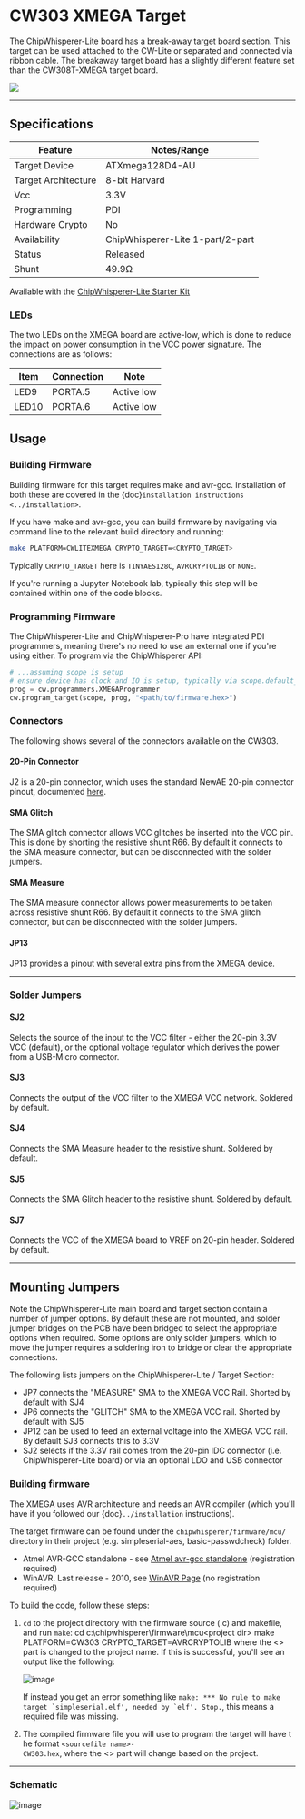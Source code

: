 # CW303 XMEGA Target

The ChipWhisperer-Lite board has a break-away target board section. This
target can be used attached to the CW-Lite or separated and connected
via ribbon cable. The breakaway target board has a slightly different
feature set than the CW308T-XMEGA target board.

![](Images/Cwlite-xmega.jpg)

--- 
## Specifications
| Feature | Notes/Range |
|--------|-----------|
| Target Device | ATXmega128D4-AU |
| Target Architecture | 8-bit Harvard |
| Vcc | 3.3V |
| Programming | PDI |
| Hardware Crypto | No |
| Availability | ChipWhisperer-Lite 1-part/2-part |
| Status | Released |
| Shunt | 49.9Ω |

Available with the [ChipWhisperer-Lite Starter Kit](../Starter%20Kits/ChipWhisperer-Lite.md)

### LEDs

The two LEDs on the XMEGA board are active-low, which is done to reduce
the impact on power consumption in the VCC power signature. The
connections are as follows:

| Item  | Connection | Note       |
| ----- | ---------- | ---------- |
| LED9  | PORTA.5    | Active low |
| LED10 | PORTA.6    | Active low |

## Usage

### Building Firmware

Building firmware for this target requires make and avr-gcc.
Installation of both these are covered in the {doc}`installation instructions <../installation>`.

If you have make and avr-gcc, you can build firmware by navigating via command line to the relevant
build directory and running:

```bash
make PLATFORM=CWLITEXMEGA CRYPTO_TARGET=<CRYPTO_TARGET>
```

Typically `CRYPTO_TARGET` here is `TINYAES128C`, `AVRCRYPTOLIB` or `NONE`.

If you're running a Jupyter Notebook lab, typically this step will be contained within one of the code blocks.

### Programming Firmware

The ChipWhisperer-Lite and ChipWhisperer-Pro have integrated PDI programmers, meaning there's no need to use an
external one if you're using either. To program via the ChipWhisperer API:

```python
# ...assuming scope is setup
# ensure device has clock and IO is setup, typically via scope.default_setup()
prog = cw.programmers.XMEGAProgrammer
cw.program_target(scope, prog, "<path/to/firmware.hex>")
```

### Connectors

The following shows several of the connectors available on the CW303.

#### 20-Pin Connector

J2 is a 20-pin connector, which uses the standard NewAE 20-pin
connector pinout, documented [here](../Capture/20-pin-connector.md).

#### SMA Glitch

The SMA glitch connector allows VCC glitches be inserted into the
VCC pin. This is done by shorting the resistive shunt R66. By
default it connects to the SMA measure connector, but can be
disconnected with the solder jumpers.

#### SMA Measure

The SMA measure connector allows power measurements to be taken
across resistive shunt R66. By default it connects to the SMA glitch
connector, but can be disconnected with the solder jumpers.

#### JP13

JP13 provides a pinout with several extra pins from the XMEGA
device.

---

### Solder Jumpers

#### SJ2

Selects the source of the input to the VCC filter - either the
20-pin 3.3V VCC (default), or the optional voltage regulator which
derives the power from a USB-Micro connector.

#### SJ3

Connects the output of the VCC filter to the XMEGA VCC network.
Soldered by default.

#### SJ4

Connects the SMA Measure header to the resistive shunt. Soldered by
default.

#### SJ5

Connects the SMA Glitch header to the resistive shunt. Soldered by
default.

#### SJ7

Connects the VCC of the XMEGA board to VREF on 20-pin header.
Soldered by default.

---

## Mounting Jumpers

Note the ChipWhisperer-Lite main board and target section contain a number of jumper options. By default these are not mounted, and solder jumper bridges on the PCB have been bridged to select the appropriate options when required. Some options are only solder jumpers, which to move the jumper requires a soldering iron to bridge or clear the appropriate connections.

The following lists jumpers on the ChipWhisperer-Lite / Target Section: 

* JP7 connects the "MEASURE" SMA to the XMEGA VCC Rail. Shorted by default with SJ4
* JP6 connects the "GLITCH" SMA to the XMEGA VCC rail. Shorted by default with SJ5
* JP12 can be used to feed an external voltage into the XMEGA VCC rail. By default SJ3 connects this to 3.3V
* SJ2 selects if the 3.3V rail comes from the 20-pin IDC connector (i.e. ChipWhisperer-Lite board) or via an optional
LDO and USB connector

### Building firmware

The XMEGA uses AVR architecture and needs an AVR compiler (which you'll have
if you followed our {doc}`../installation` instructions).

The target firmware can be found under the
`chipwhisperer/firmware/mcu/` directory in their project
(e.g. simpleserial-aes, basic-passwdcheck) folder.

  - Atmel AVR-GCC standalone - see [Atmel avr-gcc
    standalone](http://www.atmel.com/tools/atmelavrtoolchainforwindows.aspx)
    (registration required)
  - WinAVR. Last release - 2010, see [WinAVR
    Page](https://sourceforge.net/projects/winavr/files/latest/download?source=typ_redirect)
    (no registration required)

To build the code, follow these steps:

1.  `cd` to the project directory with the firmware source (.c) and
    makefile, and run `make`:
        cd c:\chipwhisperer\firmware\mcu\<project dir>
        make PLATFORM=CW303 CRYPTO_TARGET=AVRCRYPTOLIB
    where the \<\> part is changed to the project name.
    If this is successful, you'll see an output like the following:

    ![image](Images/Avr-build-ok.png "image")

    If instead you get an error something like ``make: *** No rule to
    make target `simpleserial.elf', needed by `elf'. Stop.``, this means
    a required file was missing.

2. The compiled firmware file you will use to program the target will have the format `<sourcefile name>-CW303.hex`, where the <> part will change based on the project.

---

### Schematic

![image](Images/Cw303_schematic.png "image")
